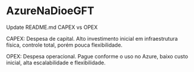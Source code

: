 # AzureNaDioeGFT
Update README.md
CAPEX vs OPEX

CAPEX: Despesa de capital. Alto investimento inicial em infraestrutura física, controle total, porém pouca flexibilidade.

OPEX: Despesa operacional. Pague conforme o uso no Azure, baixo custo inicial, alta escalabilidade e flexibilidade.
